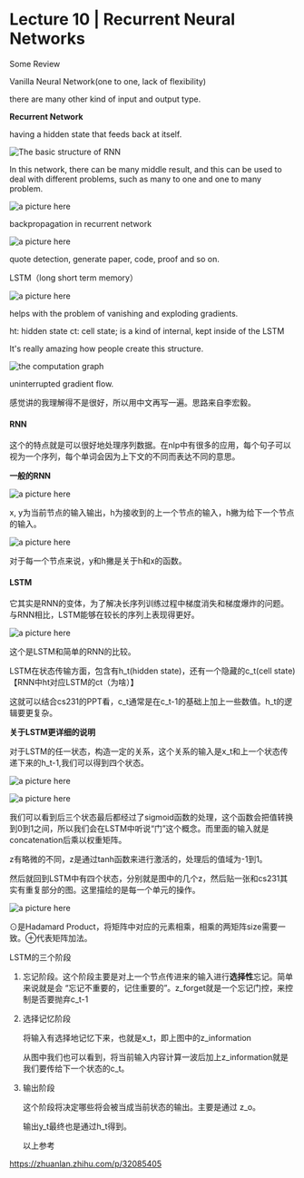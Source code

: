 # Lecture 10 | Recurrent Neural Networks

Some Review

Vanilla Neural Network(one to one, lack of flexibility)

there are many other kind of input and output type.

**Recurrent Network**

having a hidden state that feeds back at itself. 

![The basic structure of RNN](https://i.loli.net/2021/05/15/8U5DSAkuoImweYK.png)

In this network, there can be many middle result, and this can be used to deal with different problems, such as many to one and one to many problem.

![a picture here](https://i.loli.net/2021/05/15/QCfbHxZNJm7DG9j.png)

backpropagation in recurrent network

![a picture here](https://i.loli.net/2021/05/15/xTJnp8FEdqXLQaK.png)

quote detection, generate paper, code, proof and so on.

 LSTM（long short term memory）

![a picture here](https://i.loli.net/2021/05/15/32lebzBhjNHsd6p.png)

helps with the problem of vanishing and exploding gradients.

ht: hidden state      ct: cell state; is a kind of internal, kept inside of the LSTM

It's really amazing how people create this structure.

![the computation graph](https://i.loli.net/2021/05/15/YaHFvbsOrcljXVh.png)

uninterrupted gradient flow.

感觉讲的我理解得不是很好，所以用中文再写一遍。思路来自李宏毅。

#### RNN

这个的特点就是可以很好地处理序列数据。在nlp中有很多的应用，每个句子可以视为一个序列，每个单词会因为上下文的不同而表达不同的意思。

**一般的RNN**

![a picture here](https://i.loli.net/2021/05/15/M3UfrEmdaGwogsj.jpg)

x, y为当前节点的输入输出，h为接收到的上一个节点的输入，h撇为给下一个节点的输入。

![a picture here](https://i.loli.net/2021/05/15/cPB5mRwX4fkdaol.jpg)

对于每一个节点来说，y和h撇是关于h和x的函数。

#### LSTM

它其实是RNN的变体，为了解决长序列训练过程中梯度消失和梯度爆炸的问题。与RNN相比，LSTM能够在较长的序列上表现得更好。

![a picture here](https://i.loli.net/2021/05/15/CpkUMotBb1z8ewE.jpg)

这个是LSTM和简单的RNN的比较。

LSTM在状态传输方面，包含有h_t(hidden state)，还有一个隐藏的c_t(cell state)【RNN中ht对应LSTM的ct（为啥）】

这就可以结合cs231的PPT看，c_t通常是在c_t-1的基础上加上一些数值。h_t的逻辑要更复杂。

**关于LSTM更详细的说明**

对于LSTM的任一状态，构造一定的关系，这个关系的输入是x_t和上一个状态传递下来的h_t-1,我们可以得到四个状态。

![a picture here](https://i.loli.net/2021/05/15/xSnEZiFmyI3efGk.jpg)

![a picture here](https://i.loli.net/2021/05/15/zTDIlQum4Gi8MtV.jpg)

我们可以看到后三个状态最后都经过了sigmoid函数的处理，这个函数会把值转换到0到1之间，所以我们会在LSTM中听说“门”这个概念。而里面的输入就是concatenation后乘以权重矩阵。

z有略微的不同，z是通过tanh函数来进行激活的，处理后的值域为-1到1。

然后就回到LSTM中有四个状态，分别就是图中的几个z，然后贴一张和cs231其实有重复部分的图。这里描绘的是每一个单元的操作。

![a picture here](https://i.loli.net/2021/05/15/lmouxt58brMaFsj.jpg)

⊙是Hadamard Product，将矩阵中对应的元素相乘，相乘的两矩阵size需要一致。⊕代表矩阵加法。

LSTM的三个阶段

1. 忘记阶段。这个阶段主要是对上一个节点传进来的输入进行**选择性**忘记。简单来说就是会 “忘记不重要的，记住重要的”。z_forget就是一个忘记门控，来控制是否要抛弃c_t-1

2. 选择记忆阶段

   将输入有选择地记忆下来，也就是x_t，即上图中的z_information

   从图中我们也可以看到，将当前输入内容计算一波后加上z_information就是我们要传给下一个状态的c_t。

3. 输出阶段

   这个阶段将决定哪些将会被当成当前状态的输出。主要是通过 z_o。

   输出y_t最终也是通过h_t得到。

   以上参考

  https://zhuanlan.zhihu.com/p/32085405

   

